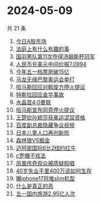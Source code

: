 # 2024-05-09

共 21 条

<!-- BEGIN -->
<!-- 最后更新时间 Thu May 09 2024 22:09:34 GMT+0800 (China Standard Time) -->

1. [今日A股市场](https://www.zhihu.com/search?q=今日A股市场)
1. [法庭上有什么有趣的事](https://www.zhihu.com/search?q=法庭上有什么有趣的事)
1. [国羽男队第11次夺得汤姆斯杯冠军](https://www.zhihu.com/search?q=国羽男队第11次夺得汤姆斯杯冠军)
1. [人民币兑美元中间价报7.0994](https://www.zhihu.com/search?q=人民币兑美元中间价报7.0994)
1. [今年五一档票房破15亿](https://www.zhihu.com/search?q=今年五一档票房破15亿)
1. [马龙无缘巴黎奥运会单打](https://www.zhihu.com/search?q=马龙无缘巴黎奥运会单打)
1. [哈马斯回应对斡旋方停火提议](https://www.zhihu.com/search?q=哈马斯回应对斡旋方停火提议)
1. [特斯拉回应金华事故](https://www.zhihu.com/search?q=特斯拉回应金华事故)
1. [水晶宫4:0曼联](https://www.zhihu.com/search?q=水晶宫4:0曼联)
1. [哈马斯宣布同意停火提议](https://www.zhihu.com/search?q=哈马斯宣布同意停火提议)
1. [王楚钦孙颖莎获奥运混双资格](https://www.zhihu.com/search?q=王楚钦孙颖莎获奥运混双资格)
1. [百度副总裁隐藏争议视频](https://www.zhihu.com/search?q=百度副总裁隐藏争议视频)
1. [日本儿童人口再创新低](https://www.zhihu.com/search?q=日本儿童人口再创新低)
1. [森林狼VS掘金](https://www.zhihu.com/search?q=森林狼VS掘金)
1. [迈阿密国际6比2纽约红牛](https://www.zhihu.com/search?q=迈阿密国际6比2纽约红牛)
1. [c罗帽子戏法](https://www.zhihu.com/search?q=c罗帽子戏法)
1. [凤凰传奇观众被质疑假唱](https://www.zhihu.com/search?q=凤凰传奇观众被质疑假唱)
1. [40岁失业手里400万该如何生存](https://www.zhihu.com/search?q=40岁失业手里400万该如何生存)
1. [曝iphone17将推slim机型](https://www.zhihu.com/search?q=曝iphone17将推slim机型)
1. [什么是真正的恶](https://www.zhihu.com/search?q=什么是真正的恶)
1. [五一国内旅游2.95亿人次](https://www.zhihu.com/search?q=五一国内旅游2.95亿人次)

<!-- END -->
